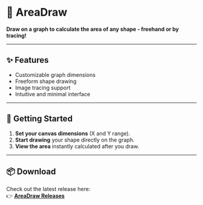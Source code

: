 # 🧮 AreaDraw

**Draw on a graph to calculate the area of any shape - freehand or by tracing!**

---

## ✨ Features

- Customizable graph dimensions  
- Freeform shape drawing  
- Image tracing support  
- Intuitive and minimal interface  

---

## 🚀 Getting Started

1. **Set your canvas dimensions** (X and Y range).  
2. **Start drawing** your shape directly on the graph.  
3. **View the area** instantly calculated after you draw.

---

## 📦 Download

Check out the latest release here:  
👉 [**AreaDraw Releases**](https://github.com/jroo3121/AreaDraw/releases)
